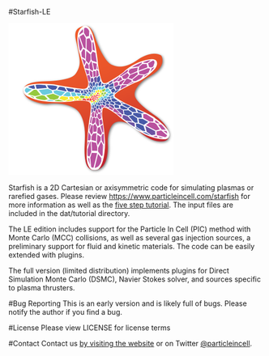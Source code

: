 #Starfish-LE

![Starfish logo](starfish.png)

Starfish is a 2D Cartesian or axisymmetric code for simulating plasmas or rarefied gases. 
Please review https://www.particleincell.com/starfish for more information as well as
the [five step tutorial](https://www.particleincell.com/2012/starfish-tutorial-part1/).
The input files are included in the dat/tutorial directory.

The LE edition includes support for the Particle In Cell (PIC) method with Monte Carlo (MCC) collisions,
as well as several gas injection sources, a preliminary support for fluid and kinetic materials. The
code can be easily extended with plugins. 

The full version (limited distribution) implements plugins for Direct Simulation Monte Carlo (DSMC),
Navier Stokes solver, and sources specific to plasma thrusters.

#Bug Reporting
This is an early version and is likely full of bugs. Please notify the author if you find a bug.

#License
Please view LICENSE for license terms

#Contact
Contact us [by visiting the website](https://www.particleincell.com/contact/) 
or on Twitter [@particleincell](https://twitter.com/particleincell).



